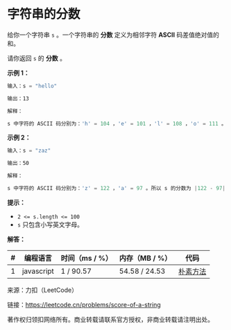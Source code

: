 # 字符串的分数

给你一个字符串 `s` 。一个字符串的 **分数** 定义为相邻字符 **ASCII** 码差值绝对值的和。

请你返回 `s` 的 **分数** 。

**示例 1：**

``` javascript
输入：s = "hello"

输出：13

解释：

s 中字符的 ASCII 码分别为：'h' = 104 ，'e' = 101 ，'l' = 108 ，'o' = 111 。所以 s 的分数为 |104 - 101| + |101 - 108| + |108 - 108| + |108 - 111| = 3 + 7 + 0 + 3 = 13 。
```

**示例 2：**

``` javascript
输入：s = "zaz"

输出：50

解释：

s 中字符的 ASCII 码分别为：'z' = 122 ，'a' = 97 。所以 s 的分数为 |122 - 97| + |97 - 122| = 25 + 25 = 50 。
```

**提示：**

- `2 <= s.length <= 100`
- `s` 只包含小写英文字母。

**解答：**

**#**|**编程语言**|**时间（ms / %）**|**内存（MB / %）**|**代码**
--|--|--|--|--
1|javascript|1 / 90.57|54.58 / 24.53|[朴素方法](./javascript/ac_v1.js)

来源：力扣（LeetCode）

链接：https://leetcode.cn/problems/score-of-a-string

著作权归领扣网络所有。商业转载请联系官方授权，非商业转载请注明出处。
